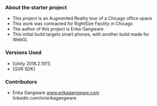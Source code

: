
### About the starter project

- This project is an Augmented Reality tour of a Chicago office space
- This work was contracted for RightSize Facility in Chicago
- The author of this project is Erika Gangware
- This initial build targets smart phones, with another build made for WebGL

### Versions Used

- [Unity 2018.2.15f1]
- [GVR SDK]

### Contributors

- Erika Gangware
www.erikagangware.com
linkedin.com/in/erikagangware
